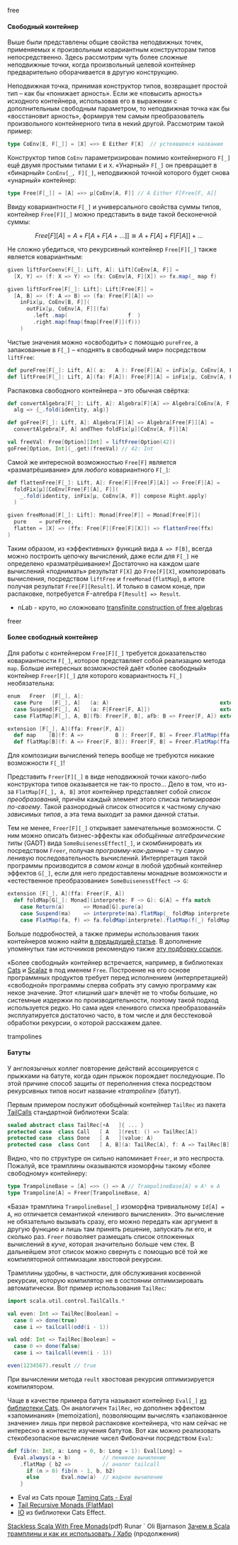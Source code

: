 

<anchor>free</anchor>

#### Свободный контейнер

Выше были представлены общие свойства неподвижных точек, применяемых к произвольным ковариантным конструкторам типов непосредственно. Здесь рассмотрим чуть более сложные неподвижные точки, когда произвольный целевой контейнер предварительно оборачивается в другую конструкцию.

Неподвижная точка, принимая конструктор типов, возвращает простой тип – как бы «понижает арность». Если же «повысить арность» исходного контейнера, использовав его в выражении с дополнительным свободным параметром, то неподвижная точка как бы «восстановит арность», формируя тем самым преобразователь произвольного контейнерного типа в некий другой. Рассмотрим такой пример:
```scala
type CoEnv[E, F[_]] = [X] =>> E Either F[X]  // устоявшееся название
```
Конструктор типов `CoEnv` параметризирован помимо контейнерного `F[_]` ещё двумя простыми типами `E` и `X`. «Унарный» `F[_]` он превращает в «бинарный» `ConEnv[_, F][_]`, неподвижной точной которого будет снова «унарный» контейнер:
```scala
type Free[F[_]] = [A] =>> μ[CoEnv[A, F]] // A Either F[Free[F, A]]
```
Ввиду ковариантности `F[_]` и универсального свойства суммы типов, контейнер `Free[F][_]` можно представить в виде такой бесконечной суммы:

$$
Free[F][A] = A + F[A + F[A + \ldots]] \cong A + F[A] + F[F[A]] + \ldots
$$

Не сложно убедиться, что рекурсивный контейнер `Free[F][_]` также является ковариантным:
```scala
given liftForCoenv[F[_]: Lift, A]: Lift[CoEnv[A, F]] =
  [X, Y] => (f: X => Y) => (fx: CoEnv[A, F][X]) => fx.map(_ map f)

given liftForFree[F[_]: Lift]: Lift[Free[F]] =
  [A, B] => (f: A => B) => (fa: Free[F][A]) =>
    inFix[μ, CoEnv[B, F]](
      outFix[μ, CoEnv[A, F]](fa)
        .left .map(                   f  )
        .right.map(fmap(fmap[Free[F]](f)))
    )
```

Чистые значения можно «освободить» с помощью `pureFree`,  а запакованные в `F[_]` – «поднять в свободный мир» посредством `liftFree`:
```scala
def pureFree[F[_]: Lift, A]( a:   A ): Free[F][A] = inFix[μ, CoEnv[A, F]](Left ( a             ))
def liftFree[F[_]: Lift, A](fa: F[A]): Free[F][A] = inFix[μ, CoEnv[A, F]](Right(fa map pureFree))
```
Распаковка свободного контейнера – это обычная свёртка:
```scala
def convertAlgebra[F[_]: Lift, A]: Algebra[F][A] => Algebra[CoEnv[A, F]][A] =
  alg => {_.fold(identity, alg)}

def goFree[F[_]: Lift, A]: Algebra[F][A] => Algebra[Free[F]][A] =
  convertAlgebra[F, A] andThen foldFix[μ][CoEnv[A, F]][A]

val freeVal: Free[Option][Int] = liftFree(Option(42))
goFree[Option, Int](_.get)(freeVal) // 42: Int
```

Самой же интересной возможностью `Free[F]` является «разматрёшивание» для *любого* ковариантного `F[_]`:
```scala
def flattenFree[F[_]: Lift, A]: Free[F][Free[F][A]] => Free[F][A] =
  foldFix[μ][CoEnv[Free[F][A], F]](
    _.fold(identity, inFix[μ, CoEnv[A, F]] compose Right.apply)
  )

given freeMonad[F[_]: Lift]: Monad[Free[F]] = Monad[Free[F]](
  pure    = pureFree,
  flatten = [X] => (ffx: Free[F][Free[F][X]]) => flattenFree(ffx)
)
```

Таким образом, из «эффективных» функций вида `A => F[B]`, всегда можно построить цепочку вычислений, даже если для `F[_]` не определено «разматрёшивание»! Достаточно на каждом шаге вычислений «поднимать» результат `F[X]` до `Free[F][X]`, композировать вычисления, посредством `liftFree` и `freeMonad` (`flatMap`), в итоге получая результат `Free[F][Result]`. И только в самом конце, при распаковке, потребуется F-алгебра `F[Result] => Result`.

- nLab - круто, но сложновато [transfinite construction of free algebras](https://ncatlab.org/nlab/show/transfinite+construction+of+free+algebras)





<anchor>freer</anchor>

#### Более свободный контейнер

Для работы с контейнером `Free[F][_]` требуется доказательство ковариантности `F[_]`, которое представляет собой реализацию метода `map`. Больше интересных возможностей даёт «более свободный» контейнер `Freer[F][_]` для которого ковариантность `F[_]` необязательна:
```scala
enum   Freer  [F[_], A]:
  case Pure   [F[_], A]   (a: A)                                   extends Freer[F, A]
  case Suspend[F[_], A]   (a: F[Freer[F, A]])                      extends Freer[F, A]
  case FlatMap[F[_], A, B](fb: Freer[F, B], afb: B => Freer[F, A]) extends Freer[F, A]

extension [F[_], A](ffa: Freer[F, A])
  def map    [B](f: A =>          B ): Freer[F, B] = Freer.FlatMap(ffa, f andThen Pure.apply)
  def flatMap[B](f: A => Freer[F, B]): Freer[F, B] = Freer.FlatMap(ffa, f                   )
```
Для композиции вычислений теперь вообще не требуются никакие возможности `F[_]`!

Представить `Freer[F][_]` в виде неподвижной точки какого-либо конструктора типов оказывается не так-то просто… Дело в том, что из-за `FlatMap[F[_], A, B]` этот контейнер представляет собой *список преобразований*, причём каждый элемент этого списка *типизирован по-своему*. Такой разнородный список относится к частному случаю *зависимых типов*, а эта тема выходит за рамки данной статьи.

Тем не менее, `Freer[F][_]` открывает замечательные возможности. С ним можно описать бизнес-эффекты как *обобщённые алгебраические типы* (GADT) вида `SomeBuisenessEffect[_]`, и скомбинировать их посредством `Freer`, получая *программу-как-данные* – ту самую ленивую последовательность вычислений. Интерпретация такой программы производится *в самом конце* в любой удобный контейнер эффектов `G[_]`, если для него предоставлены монадные возможности и «естественное преобразование» `SomeBuisenessEffect ~> G`:
```scala
extension [F[_], A](ffa: Freer[F, A])
  def foldMap[G[_]: Monad](interprete: F ~> G): G[A] = ffa match
    case Return(a)      => Monad[G].pure(a)
    case Suspend(ma)    => interprete(ma).flatMap(_ foldMap interprete)
    case FlatMap(fa, f) => fa.foldMap(interprete).flatMap(f(_) foldMap interprete)
```

Больше подробностей, а также примеры использования таких контейнеров можно найти [в предыдущей статье](https://habr.com/ru/articles/807495/#free). В дополнение упомянутых там источников рекомендую также [эту подборку ссылок](https://github.com/mtumilowicz/scala-cats-free-monad-workshop).

«Более свободный» контейнер встречается, например, в библиотеках [Cats](https://typelevel.org/cats/datatypes/freemonad.html) и [Scalaz](https://eed3si9n.com/learning-scalaz/Free+Monad.html) в под именем `Free`. Построение на его основе программных продуктов требует перед исполнением (интерпретацией) «свободной» программы сперва собрать эту самую программу как некое значение. Этот «лишний шаг» влечёт не то чтобы большие, но системные издержки по производительности, поэтому такой подход используется редко. Но сама идея «ленивого списка преобразований» эксплуатируется достаточно часто, в том числе и для бесстековой обработки рекурсии, о которой расскажем далее.



<anchor>trampolines</anchor>

#### Батуты

У англоязычных коллег повторение действий ассоциируется с прыжками на батуте, когда один прыжок порождает последующие. По этой причине способ защиты от переполнения стека посредством рекурсивных типов носит название «*trampoline*» (батут).

Первым примером послужит обобщённый контейнер `TailRec` из пакета [TailCalls](https://www.scala-lang.org/api/3.x/scala/util/control/TailCalls$.html) стандартной библиотеки Scala:
```scala
sealed abstract class TailRec[+A   ]{ ... }
protected case  class Call   [ A   ](rest: () => TailRec[A])            extends TailRec[A]
protected case  class Done   [ A   ](value: A)                          extends TailRec[A]
protected case  class Cont   [ A, B](a: TailRec[A], f: A => TailRec[B]) extends TailRec[B]
```
Видно, что по структуре он сильно напоминает `Freer`, и это неспроста. Пожалуй, все трамплины оказываются изоморфны такому «более свободному» контейнеру:
```scala
type TrampolineBase = [A] =>> () => A // TrampolineBase[A] ≅ A¹ ≅ A
type Trampoline[A] = Freer[TrampolineBase, A]
```
«База» трамплина `TrampolineBase[_]` изоморфна тривиальному `Id[A] = A`, но отличается семантикой «ленивого вычисления». Это вычисление не обязательно вызывать сразу, его можно передать как аргумент в другую функцию и лишь там принять решение, запускать ли его, и сколько раз. `Freer` позволяет размещать список отложенных вычислений в *куче*, которая значительно больше чем стек. В дальнейшем этот список можно свернуть с помощью всё той же компиляторной оптимизации хвостовой рекурсии.

Трамплины удобны, в частности, для обслуживания косвенной рекурсии, которую компилятор не в состоянии оптимизировать автоматически. Вот пример использования `TailRec`:
```scala
import scala.util.control.TailCalls.*

val even: Int => TailRec[Boolean] =
  case 0 => done(true)
  case i => tailcall(odd(i - 1))

val odd: Int => TailRec[Boolean] =
  case 0 => done(false)
  case i => tailcall(even(i - 1))

even(1234567).result // true
```
При вычислении метода `reult` хвостовая рекурсия оптимизируется компилятором.

Чаще в качестве примера батута называют контейнер `Eval[_]` [из библиотеки Cats](https://typelevel.org/cats/datatypes/eval.html). Он аналогичен `TailRec`, но дополнен эффектом «запоминания» (memoization), позволяющим вычислять «запакованное значение» лишь при первой распаковке контейнера, что нам сейчас не интересно в контексте изучения батутов. Вот как можно реализовать стекобезопасное вычисление чисел Фибоначчи посредством `Eval`:
```scala
def fib(n: Int, a: Long = 0, b: Long = 1): Eval[Long] =
  Eval.always(a + b)          // ленивое вычиление
    .flatMap { b2 =>          // аналог tailcall
      if (n > 0) fib(n - 1, b, b2)
      else       Eval.now(a)  // жадное вычиление
    }
```



- Eval из Cats проще [Taming Cats - Eval](https://plippe.github.io/blog/2018/12/01/taming-cats-eval.html)
- [Tail Recursive Monads (FlatMap)](https://eed3si9n.com/herding-cats/tail-recursive-monads.html)
- [IO](https://typelevel.org/cats-effect/docs/datatypes/io) из библиотеки Cats Effect.


[Stackless Scala With Free Monads](https://blog.higher-order.com/assets/trampolines.pdf)(pdf) Runar ´ Oli Bjarnason
[Зачем в Scala трамплины и как их использовать / Хабр](https://habr.com/ru/companies/kryptonite/articles/796433/) (продолжения)


